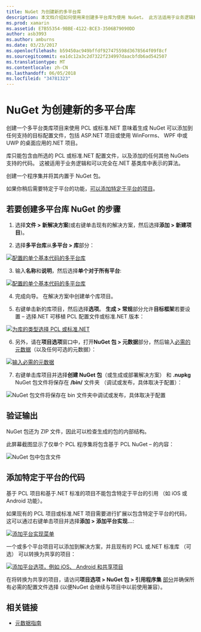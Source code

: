 ```yaml
---
title: NuGet 为创建新的多平台库
description: 本文档介绍如何使用来创建多平台库为使用 NuGet。 此方法适用于业务逻辑和算法，可以表示完全在.NET 基类库和因此将在不使用特定于平台的代码的所有目标平台上运行。
ms.prod: xamarin
ms.assetid: E7B55354-9BBE-4122-BCE3-3506B79090DD
author: asb3993
ms.author: amburns
ms.date: 03/23/2017
ms.openlocfilehash: b59450ac949bffdf927475598d3678564f09f8cf
ms.sourcegitcommit: ea1dc12a3c2d7322f234997daacbfdb6ad542507
ms.translationtype: MT
ms.contentlocale: zh-CN
ms.lasthandoff: 06/05/2018
ms.locfileid: "34781323"
---
```

# <a name="creating-a-new-multiplatform-library-for-nuget"></a>NuGet 为创建新的多平台库

创建一个多平台类库项目来使用 PCL 或标准.NET 意味着生成 NuGet 可以添加到任何支持的目标配置文件，包括 ASP.NET 项目或使用 WinForms、 WPF 中或 UWP 的桌面应用的.NET 项目。

库只能包含由所选的 PCL 或标准.NET 配置文件，以及添加的任何其他 NuGets 支持的代码。
这被适用于业务逻辑和可以完全在.NET 基类库中表示的算法。

创建一个程序集并将其内置于 NuGet 包。

如果你稍后需要特定于平台的功能，[可以添加特定于平台的项目](#add-platforms)。

## <a name="steps-to-create-a-multiplatform-library-nuget"></a>若要创建多平台库 NuGet 的步骤

1. 选择**文件 > 新解决方案**(或右键单击现有的解决方案，然后选择**添加 > 新建项目**)。

2. 选择**多平台库**从**多平台 > 库**部分：

  [![](single-codebase-images/mulitplatform-library-sml.png "配置的单个基本代码的多平台库")](single-codebase-images/mulitplatform-library.png#lightbox)

3. 输入**名称**和**说明**，然后选择**单个对于所有平台**:

  [![](single-codebase-images/single-configure-sml.png "配置的单个基本代码的多平台库")](single-codebase-images/single-configure.png#lightbox)

4. 完成向导。 在解决方案中创建单个库项目。

5. 右键单击新的库项目，然后选择**选项**。 **生成 > 常规**部分允许**目标框架**若要设置 – 选择.NET 可移植 PCL 配置文件或标准.NET 版本：

  [![](single-codebase-images/single-choose-type-sml.png "为库的类型选择 PCL 或标准.NET")](single-codebase-images/single-choose-type.png#lightbox)

6. 另外，请在**项目选项**窗口中，打开**NuGet 包 > 元数据**部分，然后输入[必需的元数据](~/cross-platform/app-fundamentals/nuget-multiplatform-libraries/metadata.md)（以及任何可选的元数据）：

  [![](single-codebase-images/single-metadata-sml.png "输入必需的元数据")](single-codebase-images/single-metadata.png#lightbox)

7. 右键单击库项目并选择**创建 NuGet 包**（或生成或部署解决方案） 和 **.nupkg** NuGet 包文件将保存在 **/bin/** 文件夹 （调试或发布，具体取决于配置）：

  ![](single-codebase-images/create-nuget-package.png "NuGet 包文件将保存在 bin 文件夹中调试或发布，具体取决于配置")


## <a name="verifying-the-output"></a>验证输出

NuGet 包还为 ZIP 文件，因此可以检查生成的包的内部结构。

此屏幕截图显示了仅单个 PCL 程序集将包含基于 PCL NuGet – 的内容：

![](single-codebase-images/nuget-output.png "NuGet 包中包含文件")

<a name="add-platforms" />

## <a name="adding-platform-specific-code"></a>添加特定于平台的代码

基于 PCL 项目和基于.NET 标准的项目不能包含特定于平台的引用 （如 iOS 或 Android 功能）。

如果现有的 PCL 项目或标准.NET 项目需要进行扩展以包含特定于平台的代码，这可以通过右键单击项目并选择**添加 > 添加平台实现...**:

[![](single-codebase-images/add-later-sml.png "添加平台实现菜单")](single-codebase-images/add-later.png#lightbox)

一个或多个平台项目可以添加到解决方案，并且现有的 PCL 或.NET 标准库 （可选） 可以转换为共享的项目：

[![](single-codebase-images/add-later-platforms-sml.png "添加平台选项，例如 iOS、 Android 和共享项目")](single-codebase-images/add-later-platforms-sml.png#lightbox)

在将转换为共享的项目，请访问**项目选项 > NuGet 包 > 引用程序集**
[部分](~/cross-platform/app-fundamentals/nuget-multiplatform-libraries/platform-specific.md)并确保所有必需的配置文件选择 (以便NuGet 会继续与项目中以前使用兼容）。


## <a name="related-links"></a>相关链接

- [元数据指南](~/cross-platform/app-fundamentals/nuget-multiplatform-libraries/metadata.md)
